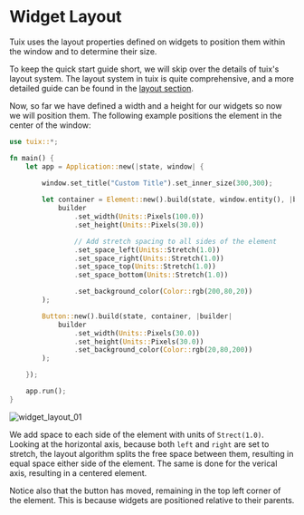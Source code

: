 # Widget Layout

Tuix uses the layout properties defined on widgets to position them within the window and to determine their size.

To keep the quick start guide short, we will skip over the details of tuix's layout system. The layout system in tuix is quite comprehensive, and a more detailed guide can be found in the [layout section]().

Now, so far we have defined a width and a height for our widgets so now we will position them. The following example positions the element in the center of the window:

```rs
use tuix::*;

fn main() {
    let app = Application::new(|state, window| {
        
        window.set_title("Custom Title").set_inner_size(300,300);

        let container = Element::new().build(state, window.entity(), |builder| 
            builder
                .set_width(Units::Pixels(100.0))
                .set_height(Units::Pixels(30.0))

                // Add stretch spacing to all sides of the element
                .set_space_left(Units::Stretch(1.0))
                .set_space_right(Units::Stretch(1.0))
                .set_space_top(Units::Stretch(1.0))
                .set_space_bottom(Units::Stretch(1.0))

                .set_background_color(Color::rgb(200,80,20))
        );

        Button::new().build(state, container, |builder| 
            builder
                .set_width(Units::Pixels(30.0))
                .set_height(Units::Pixels(30.0))
                .set_background_color(Color::rgb(20,80,200))
        );

    });

    app.run();
}
```

![widget_layout_01](../../images/widget_layout_01.png)


We add space to each side of the element with units of `Strect(1.0)`. Looking at the horizontal axis, because both `left` and `right` are set to stretch, the layout algorithm splits the free space between them, resulting in equal space either side of the element. The same is done for the verical axis, resulting in a centered element.

Notice also that the button has moved, remaining in the top left corner of the element. This is because widgets are positioned relative to their parents.
